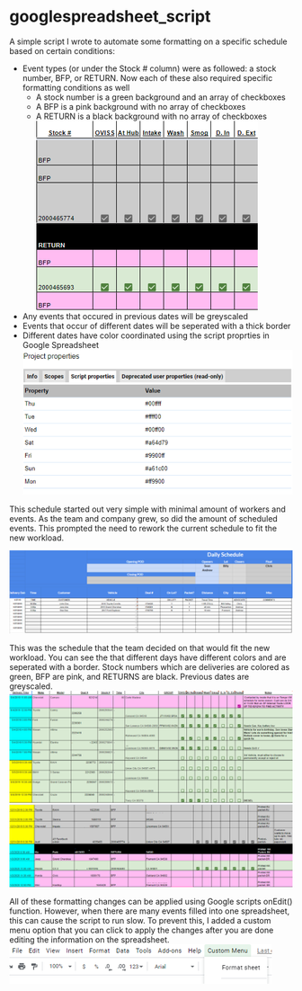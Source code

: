# googlespreadsheet_script
A simple script I wrote to automate some formatting on a specific schedule based on certain conditions:

* Event types (or under the Stock # column) were as followed: a stock number, BFP, or RETURN. Now each of these also required specific formatting conditions as well
  * A stock number is a green background and an array of checkboxes
  * A BFP is a pink background with no array of checkboxes
  * A RETURN is a black background with no array of checkboxes
  ![checkboxes](https://github.com/AngryBenko/googlespreadsheet_script/blob/master/images/checkboxes.png)
* Any events that occured in previous dates will be greyscaled
* Events that occur of different dates will be seperated with a thick border
* Different dates have color coordinated using the script proprties in Google Spreadsheet
![scriptprop](https://github.com/AngryBenko/googlespreadsheet_script/blob/master/images/script_properties.png)

This schedule started out very simple with minimal amount of workers and events. As the team and company grew, so did the amount of scheduled events. This prompted the need to rework the current schedule to fit the new workload. 

![before](https://github.com/AngryBenko/googlespreadsheet_script/blob/master/images/before_schedule.png)

This was the schedule that the team decided on that would fit the new workload. You can see the that different days have different colors and are seperated with a border. Stock numbers which are deliveries are colored as green, BFP are pink, and RETURNS are black. Previous dates are greyscaled. 
![wip](https://github.com/AngryBenko/googlespreadsheet_script/blob/master/images/wip_schedule.png)
![current](https://github.com/AngryBenko/googlespreadsheet_script/blob/master/images/current_schedule.png)

All of these formatting changes can be applied using Google scripts onEdit() function. However, when there are many events filled into one spreadsheet, this can cause the script to run slow. To prevent this, I added a custom menu option that you can click to apply the changes after you are done editing the information on the spreadsheet.
![menu](https://github.com/AngryBenko/googlespreadsheet_script/blob/master/images/menu.png)
